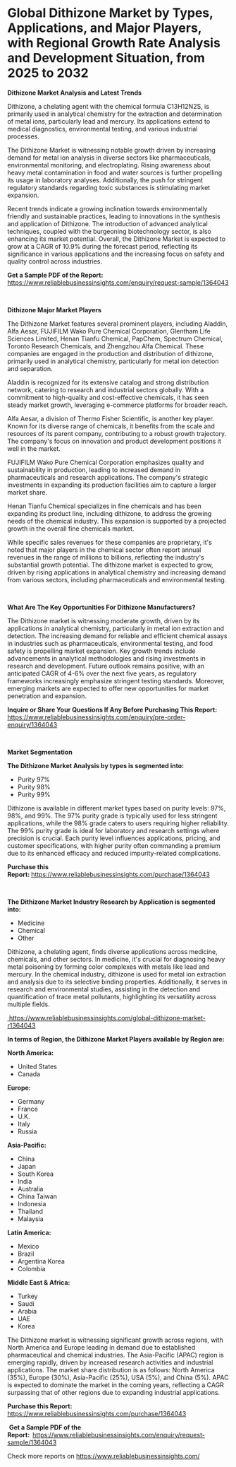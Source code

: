 <p><h1>Global Dithizone Market by Types, Applications, and Major Players, with Regional Growth Rate Analysis and Development Situation, from 2025 to 2032</h1></p><p><strong>Dithizone Market Analysis and Latest Trends</strong></p>
<p><p>Dithizone, a chelating agent with the chemical formula C13H12N2S, is primarily used in analytical chemistry for the extraction and determination of metal ions, particularly lead and mercury. Its applications extend to medical diagnostics, environmental testing, and various industrial processes. </p><p>The Dithizone Market is witnessing notable growth driven by increasing demand for metal ion analysis in diverse sectors like pharmaceuticals, environmental monitoring, and electroplating. Rising awareness about heavy metal contamination in food and water sources is further propelling its usage in laboratory analyses. Additionally, the push for stringent regulatory standards regarding toxic substances is stimulating market expansion.</p><p>Recent trends indicate a growing inclination towards environmentally friendly and sustainable practices, leading to innovations in the synthesis and application of Dithizone. The introduction of advanced analytical techniques, coupled with the burgeoning biotechnology sector, is also enhancing its market potential. Overall, the Dithizone Market is expected to grow at a CAGR of 10.9% during the forecast period, reflecting its significance in various applications and the increasing focus on safety and quality control across industries.</p></p>
<p><strong>Get a Sample PDF of the Report:&nbsp;</strong> <a href="https://www.reliablebusinessinsights.com/enquiry/request-sample/1364043?utm_campaign=2229&utm_medium=2&utm_source=Github&utm_content=ia&utm_term=30012025&utm_id=dithizone">https://www.reliablebusinessinsights.com/enquiry/request-sample/1364043</a></p>
<p>&nbsp;</p>
<p><strong>Dithizone Major Market Players</strong></p>
<p><p>The Dithizone Market features several prominent players, including Aladdin, Alfa Aesar, FUJIFILM Wako Pure Chemical Corporation, Glentham Life Sciences Limited, Henan Tianfu Chemical, PapChem, Spectrum Chemical, Toronto Research Chemicals, and Zhengzhou Alfa Chemical. These companies are engaged in the production and distribution of dithizone, primarily used in analytical chemistry, particularly for metal ion detection and separation.</p><p>Aladdin is recognized for its extensive catalog and strong distribution network, catering to research and industrial sectors globally. With a commitment to high-quality and cost-effective chemicals, it has seen steady market growth, leveraging e-commerce platforms for broader reach.</p><p>Alfa Aesar, a division of Thermo Fisher Scientific, is another key player. Known for its diverse range of chemicals, it benefits from the scale and resources of its parent company, contributing to a robust growth trajectory. The company's focus on innovation and product development positions it well in the market.</p><p>FUJIFILM Wako Pure Chemical Corporation emphasizes quality and sustainability in production, leading to increased demand in pharmaceuticals and research applications. The company's strategic investments in expanding its production facilities aim to capture a larger market share.</p><p>Henan Tianfu Chemical specializes in fine chemicals and has been expanding its product line, including dithizone, to address the growing needs of the chemical industry. This expansion is supported by a projected growth in the overall fine chemicals market.</p><p>While specific sales revenues for these companies are proprietary, it's noted that major players in the chemical sector often report annual revenues in the range of millions to billions, reflecting the industry's substantial growth potential. The dithizone market is expected to grow, driven by rising applications in analytical chemistry and increasing demand from various sectors, including pharmaceuticals and environmental testing.</p></p>
<p>&nbsp;</p>
<p><strong>What Are The Key Opportunities For Dithizone Manufacturers?</strong></p>
<p><p>The Dithizone market is witnessing moderate growth, driven by its applications in analytical chemistry, particularly in metal ion extraction and detection. The increasing demand for reliable and efficient chemical assays in industries such as pharmaceuticals, environmental testing, and food safety is propelling market expansion. Key growth trends include advancements in analytical methodologies and rising investments in research and development. Future outlook remains positive, with an anticipated CAGR of 4-6% over the next five years, as regulatory frameworks increasingly emphasize stringent testing standards. Moreover, emerging markets are expected to offer new opportunities for market penetration and expansion.</p></p>
<p><strong>Inquire or Share Your Questions If Any Before Purchasing This Report:</strong> <a href="https://www.reliablebusinessinsights.com/enquiry/pre-order-enquiry/1364043?utm_campaign=2229&utm_medium=2&utm_source=Github&utm_content=ia&utm_term=30012025&utm_id=dithizone">https://www.reliablebusinessinsights.com/enquiry/pre-order-enquiry/1364043</a></p>
<p>&nbsp;</p>
<p><strong>Market Segmentation</strong></p>
<p><strong>The Dithizone Market Analysis by types is segmented into:</strong></p>
<p><ul><li>Purity 97%</li><li>Purity 98%</li><li>Purity 99%</li></ul></p>
<p><p>Dithizone is available in different market types based on purity levels: 97%, 98%, and 99%. The 97% purity grade is typically used for less stringent applications, while the 98% grade caters to users requiring higher reliability. The 99% purity grade is ideal for laboratory and research settings where precision is crucial. Each purity level influences applications, pricing, and customer specifications, with higher purity often commanding a premium due to its enhanced efficacy and reduced impurity-related complications.</p></p>
<p><strong>Purchase this Report:&nbsp;</strong><a href="https://www.reliablebusinessinsights.com/purchase/1364043?utm_campaign=2229&utm_medium=2&utm_source=Github&utm_content=ia&utm_term=30012025&utm_id=dithizone">https://www.reliablebusinessinsights.com/purchase/1364043</a></p>
<p>&nbsp;</p>
<p><strong>The Dithizone Market Industry Research by Application is segmented into:</strong></p>
<p><ul><li>Medicine</li><li>Chemical</li><li>Other</li></ul></p>
<p><p>Dithizone, a chelating agent, finds diverse applications across medicine, chemicals, and other sectors. In medicine, it's crucial for diagnosing heavy metal poisoning by forming color complexes with metals like lead and mercury. In the chemical industry, dithizone is used for metal ion extraction and analysis due to its selective binding properties. Additionally, it serves in research and environmental studies, assisting in the detection and quantification of trace metal pollutants, highlighting its versatility across multiple fields.</p></p>
<p><a href="https://www.reliablebusinessinsights.com/global-dithizone-market-r1364043?utm_campaign=2229&utm_medium=2&utm_source=Github&utm_content=ia&utm_term=30012025&utm_id=dithizone">&nbsp;https://www.reliablebusinessinsights.com/global-dithizone-market-r1364043</a></p>
<p><strong>In terms of Region, the Dithizone Market Players available by Region are:</strong></p>
<p>
    <p> <strong> North America: </strong>
        <ul>
            <li>United States</li>
            <li>Canada</li>
        </ul>
        </p> 
    <p> <strong> Europe: </strong>
        <ul>
            <li>Germany</li>
            <li>France</li>
            <li>U.K.</li>
            <li>Italy</li>
            <li>Russia</li>
        </ul>
        </p> 
    <p> <strong> Asia-Pacific: </strong>
        <ul>
            <li>China</li>
            <li>Japan</li>
            <li>South Korea</li>
            <li>India</li>
            <li>Australia</li>
            <li>China Taiwan</li>
            <li>Indonesia</li>
            <li>Thailand</li>
            <li>Malaysia</li>
        </ul>
        </p> 
    <p> <strong> Latin America: </strong>
        <ul>
            <li>Mexico</li>
            <li>Brazil</li>
            <li>Argentina Korea</li>
            <li>Colombia</li>
        </ul>
        </p> 
    <p> <strong> Middle East & Africa: </strong>
        <ul>
            <li>Turkey</li>
            <li>Saudi</li>
            <li>Arabia</li>
            <li>UAE</li>
            <li>Korea</li>
        </ul>
    </p>
    </p>
<p><p>The Dithizone market is witnessing significant growth across regions, with North America and Europe leading in demand due to established pharmaceutical and chemical industries. The Asia-Pacific (APAC) region is emerging rapidly, driven by increased research activities and industrial applications. The market share distribution is as follows: North America (35%), Europe (30%), Asia-Pacific (25%), USA (5%), and China (5%). APAC is expected to dominate the market in the coming years, reflecting a CAGR surpassing that of other regions due to expanding industrial applications.</p></p>
<p><strong>Purchase this Report: </strong><a href="https://www.reliablebusinessinsights.com/purchase/1364043?utm_campaign=2229&utm_medium=2&utm_source=Github&utm_content=ia&utm_term=30012025&utm_id=dithizone">https://www.reliablebusinessinsights.com/purchase/1364043</a></p>
<p>&nbsp;<strong>Get a Sample PDF of the Report:&nbsp;&nbsp;</strong><a href="https://www.reliablebusinessinsights.com/enquiry/request-sample/1364043?utm_campaign=2229&utm_medium=2&utm_source=Github&utm_content=ia&utm_term=30012025&utm_id=dithizone">https://www.reliablebusinessinsights.com/enquiry/request-sample/1364043</a></p>
<p><strong></strong></p>
<p>Check more reports on <a href="https://www.reliablebusinessinsights.com/?utm_campaign=2229&utm_medium=2&utm_source=Github&utm_content=ia&utm_term=30012025&utm_id=dithizone">https://www.reliablebusinessinsights.com/</a></p>